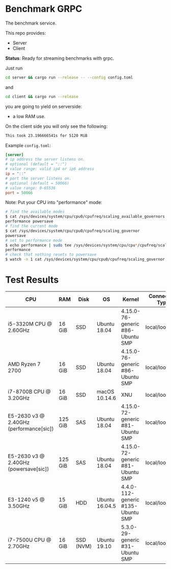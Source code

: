 # Benchmark GRPC

The benchmark service.

This repo provides:

- Server
- Client

**Status**: Ready for streaming benchmarks with grpc.

Just run 
```bash
cd server && cargo run --release -- --config config.toml
```
and
```bash
cd client && cargo run --release
```
you are going to yield on serverside:
* a low RAM use.

On the client side you will only see the following:
```bash
This took 23.196666541s for 5120 MiB
```

Example `config.toml`:
```toml
[server]
# ip address the server listens on.
# optional (default = "::")
# value range: valid ip4 or ip6 address
ip = "::"
# port the server listens on.
# optional (default = 50066)
# value range: 0-65536
port = 50066
```

Note: Put your CPU into "performance" mode:
```bash
# find the available modes
$ cat /sys/devices/system/cpu/cpu0/cpufreq/scaling_available_governors
performance powersave
# find the current mode
$ cat /sys/devices/system/cpu/cpu0/cpufreq/scaling_governor
powersave
# set to performance mode
$ echo performance | sudo tee /sys/devices/system/cpu/cpu*/cpufreq/scaling_governor
performance
# check that nothing resets to powersave
$ watch -n 1 cat /sys/devices/system/cpu/cpu0/cpufreq/scaling_governor
```

Test Results
============

CPU | RAM | Disk | OS | Kernel | Connection Type | Timing
--- | --- | --- | --- | --- | --- | ---
i5-3320M CPU @ 2.60GHz | 16 GiB | SSD | Ubuntu 18.04 | 4.15.0-76-generic #86-Ubuntu SMP | local/loopback | 17.903s
AMD Ryzen 7 2700 | 16 GiB | SSD | Ubuntu 18.04 |  4.15.0-76-generic #86-Ubuntu SMP | local/loopback | 12.608s
i7-8700B CPU @ 3.20GHz | 16 GiB | SSD | macOS 10.14.6 | XNU | local/loopback | 6.869s
E5-2630 v3 @ 2.40GHz (performance[sic]) | 125 GiB | SAS | Ubuntu 18.04 | 4.15.0-72-generic #81-Ubuntu SMP | local/loopback | 35.200s
E5-2630 v3 @ 2.40GHz (powersave[sic]) | 125 GiB | SAS | Ubuntu 18.04 | 4.15.0-72-generic #81-Ubuntu SMP | local/loopback | 23.961s
E3-1240 v5 @ 3.50GHz | 15 GiB | HDD | Ubuntu 16.04.5 | 4.4.0-112-generic #135-Ubuntu SMP | local/loopback | 18.386s
i7-7500U CPU @ 2.70GHz | 16 GiB | SSD (NVM) | Ubuntu 19.10 | 5.3.0-29-generic #31-Ubuntu SMP | local/loopback | 8.686s 

